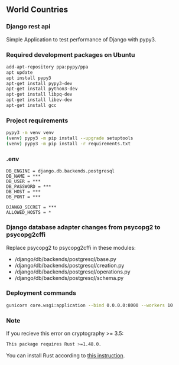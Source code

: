 ## World Countries
### Django rest api

Simple Application to test performance of Django with pypy3.

### Required development packages on Ubuntu
```bash
add-apt-repository ppa:pypy/ppa
apt update
apt install pypy3
apt-get install pypy3-dev
apt-get install python3-dev
apt-get install libpq-dev
apt-get install libev-dev
apt-get install gcc
```

### Project requirements
```bash
pypy3 -m venv venv
(venv) pypy3 -m pip install --upgrade setuptools
(venv) pypy3 -m pip install -r requirements.txt
```

### .env 
```
DB_ENGINE = django.db.backends.postgresql
DB_NAME = ***
DB_USER = ***
DB_PASSWORD = ***
DB_HOST = ***
DB_PORT = ***

DJANGO_SECRET = ***
ALLOWED_HOSTS = *
```

### Django database adapter changes from psycopg2 to psycopg2cffi
Replace psycopg2 to psycopg2cffi in these modules:
- /django/db/backends/postgresql/base.py
- /django/db/backends/postgresql/creation.py
- /django/db/backends/postgresql/operations.py
- /django/db/backends/postgresql/schema.py


### Deployment commands
```bash
gunicorn core.wsgi:application --bind 0.0.0.0:8000 --workers 10
``` 

### Note
If you recieve this error on cryptography >= 3.5:
```bash
This package requires Rust >=1.48.0.
```
You can install Rust according to [this instruction](https://www.digitalocean.com/community/tutorials/install-rust-on-ubuntu-linux).
